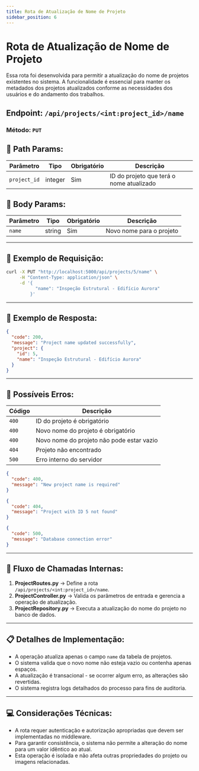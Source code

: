 ```yaml
---
title: Rota de Atualização de Nome de Projeto
sidebar_position: 6
---
```


# Rota de Atualização de Nome de Projeto

Essa rota foi desenvolvida para permitir a atualização do nome de projetos existentes no sistema. A funcionalidade é essencial para manter os metadados dos projetos atualizados conforme as necessidades dos usuários e do andamento dos trabalhos.

## **Endpoint:** `/api/projects/<int:project_id>/name`

### **Método:** `PUT`

## 🔹 **Path Params:**

| Parâmetro   | Tipo    | Obrigatório | Descrição                                |
|--------------|---------|-------------|----------------------------------------|
| `project_id`   | integer | Sim         | ID do projeto que terá o nome atualizado |

## 🔹 **Body Params:**

| Parâmetro   | Tipo    | Obrigatório | Descrição                                |
|--------------|---------|-------------|----------------------------------------|
| `name`       | string  | Sim         | Novo nome para o projeto                |

---

## 🔹 **Exemplo de Requisição:**

```bash
curl -X PUT "http://localhost:5000/api/projects/5/name" \
     -H "Content-Type: application/json" \
     -d '{
           "name": "Inspeção Estrutural - Edifício Aurora"
         }'
```

---

## 🔹 **Exemplo de Resposta:**

```json
{
  "code": 200,
  "message": "Project name updated successfully",
  "project": {
    "id": 5,
    "name": "Inspeção Estrutural - Edifício Aurora"
  }
}
```

---

## 🔹 **Possíveis Erros:**

| Código | Descrição                        |
|---------|--------------------------------|
| `400`   | ID do projeto é obrigatório    |
| `400`   | Novo nome do projeto é obrigatório |
| `400`   | Novo nome do projeto não pode estar vazio |
| `404`   | Projeto não encontrado         |
| `500`   | Erro interno do servidor       |

```json
{
  "code": 400,
  "message": "New project name is required"
}
```

```json
{
  "code": 404,
  "message": "Project with ID 5 not found"
}
```

```json
{
  "code": 500,
  "message": "Database connection error"
}
```

---

## 🔄 **Fluxo de Chamadas Internas:**

1. **ProjectRoutes.py** → Define a rota `/api/projects/<int:project_id>/name`.
2. **ProjectController.py** → Valida os parâmetros de entrada e gerencia a operação de atualização.
3. **ProjectRepository.py** → Executa a atualização do nome do projeto no banco de dados.

---

## 📋 **Detalhes de Implementação:**

- A operação atualiza apenas o campo `name` da tabela de projetos.
- O sistema valida que o novo nome não esteja vazio ou contenha apenas espaços.
- A atualização é transacional - se ocorrer algum erro, as alterações são revertidas.
- O sistema registra logs detalhados do processo para fins de auditoria.

---

## 💻 **Considerações Técnicas:**

- A rota requer autenticação e autorização apropriadas que devem ser implementadas no middleware.
- Para garantir consistência, o sistema não permite a alteração do nome para um valor idêntico ao atual.
- Esta operação é isolada e não afeta outras propriedades do projeto ou imagens relacionadas.
